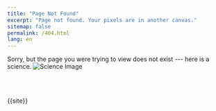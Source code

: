 ```yaml
---
title: "Page Not Found"
excerpt: "Page not found. Your pixels are in another canvas."
sitemap: false
permalink: /404.html
lang: en
---
```

Sorry, but the page you were trying to view does not exist --- here is a science.
<img src="https://argilfea.github.io/philippethemedicalphysicist.github.io/images/Science.png" alt="Science Image">

<script type="text/javascript">
  var GOOG_FIXURL_LANG = 'en';
  var GOOG_FIXURL_SITE = '{{ site.url }}'
</script>
<script type="text/javascript"
  src="//linkhelp.clients.google.com/tbproxy/lh/wm/fixurl.js">
</script>
<br>
<p id="demo1"></p>
<p id="demo3"></p>
<script>
  let link = window.location.href;
  document.getElementById("demo1").innerHTML = link;
</script>
<script>
  let link2 = window.location.pathname;
  document.getElementById("demo3").innerHTML = link2;
</script>
<br>
{{site}}